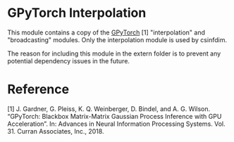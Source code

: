 # GPyTorch Interpolation
This module contains a copy of the [GPyTorch](https://gpytorch.ai/) [1] "interpolation" and "broadcasting" modules. Only the interpolation module is used by csinfdim.

The reason for including this module in the extern folder is to prevent any potential dependency issues in the future. 

# Reference
[1] J. Gardner, G. Pleiss, K. Q. Weinberger, D. Bindel, and A. G. Wilson. “GPyTorch: Blackbox Matrix-Matrix Gaussian Process Inference with GPU Acceleration”. In: Advances in Neural Information Processing Systems. Vol. 31. Curran Associates, Inc., 2018.
